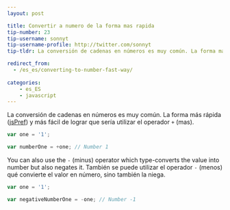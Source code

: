 ```yaml
---
layout: post

title: Convertir a numero de la forma mas rapida
tip-number: 23
tip-username: sonnyt
tip-username-profile: http://twitter.com/sonnyt
tip-tldr: La conversión de cadenas en números es muy común. La forma más fácil y rápida de lograr sería utilizar el operador +.

redirect_from:
  - /es_es/converting-to-number-fast-way/
  
categories:
    - es_ES
    - javascript
---
```


La conversión de cadenas en números es muy común. La forma más rápida ([jsPref](https://jsperf.com/number-vs-parseint-vs-plus/29)) y más fácil de lograr que sería utilizar el operador `+` (mas).

```javascript
var one = '1';

var numberOne = +one; // Number 1
```

You can also use the `-` (minus) operator which type-converts the value into number but also negates it.
También se puede utilizar el operador `-` (menos) qué convierte el valor en número, sino también la niega.

```javascript
var one = '1';

var negativeNumberOne = -one; // Number -1
```